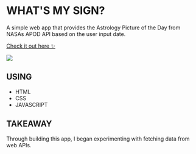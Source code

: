 # WHAT'S MY SIGN?
A simple web app that provides the Astrology Picture of the Day from NASAs APOD API based on the user input date. 

[Check it out here :sparkles:](https://nasaxapod.netlify.app/)

<a href="https://nasaxapod.netlify.app/" target="_blank">
    <img src="https://github.com/randicrews/NASA-APOD/blob/answer/nasaapod.gif"/>
</a>

## USING 
- HTML
- CSS
- JAVASCRIPT

## TAKEAWAY
Through building this app, I began experimenting with fetching data from web APIs.

